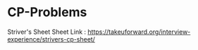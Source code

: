 # CP-Problems
Striver's Sheet
Sheet Link : https://takeuforward.org/interview-experience/strivers-cp-sheet/
